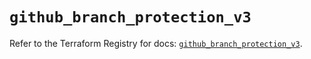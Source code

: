 # `github_branch_protection_v3`

Refer to the Terraform Registry for docs: [`github_branch_protection_v3`](https://registry.terraform.io/providers/integrations/github/6.0.0/docs/resources/branch_protection_v3).
